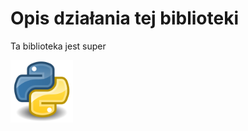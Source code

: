 <h1>Opis działania tej biblioteki</h1>

<p>Ta biblioteka jest super</p>
<img src="Pythonpng.png" style="width:100px;">